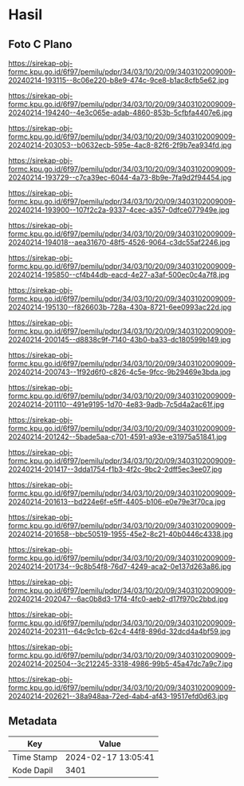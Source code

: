 # Hasil

## Foto C Plano

https://sirekap-obj-formc.kpu.go.id/6f97/pemilu/pdpr/34/03/10/20/09/3403102009009-20240214-193115--8c06e220-b8e9-474c-9ce8-b1ac8cfb5e62.jpg

https://sirekap-obj-formc.kpu.go.id/6f97/pemilu/pdpr/34/03/10/20/09/3403102009009-20240214-194240--4e3c065e-adab-4860-853b-5cfbfa4407e6.jpg

https://sirekap-obj-formc.kpu.go.id/6f97/pemilu/pdpr/34/03/10/20/09/3403102009009-20240214-203053--b0632ecb-595e-4ac8-82f6-2f9b7ea934fd.jpg

https://sirekap-obj-formc.kpu.go.id/6f97/pemilu/pdpr/34/03/10/20/09/3403102009009-20240214-193729--c7ca39ec-6044-4a73-8b9e-7fa9d2f94454.jpg

https://sirekap-obj-formc.kpu.go.id/6f97/pemilu/pdpr/34/03/10/20/09/3403102009009-20240214-193900--107f2c2a-9337-4cec-a357-0dfce077949e.jpg

https://sirekap-obj-formc.kpu.go.id/6f97/pemilu/pdpr/34/03/10/20/09/3403102009009-20240214-194018--aea31670-48f5-4526-9064-c3dc55af2246.jpg

https://sirekap-obj-formc.kpu.go.id/6f97/pemilu/pdpr/34/03/10/20/09/3403102009009-20240214-195850--cf4b44db-eacd-4e27-a3af-500ec0c4a7f8.jpg

https://sirekap-obj-formc.kpu.go.id/6f97/pemilu/pdpr/34/03/10/20/09/3403102009009-20240214-195130--f826603b-728a-430a-8721-6ee0993ac22d.jpg

https://sirekap-obj-formc.kpu.go.id/6f97/pemilu/pdpr/34/03/10/20/09/3403102009009-20240214-200145--d8838c9f-7140-43b0-ba33-dc180599b149.jpg

https://sirekap-obj-formc.kpu.go.id/6f97/pemilu/pdpr/34/03/10/20/09/3403102009009-20240214-200743--1f92d6f0-c826-4c5e-9fcc-9b29469e3bda.jpg

https://sirekap-obj-formc.kpu.go.id/6f97/pemilu/pdpr/34/03/10/20/09/3403102009009-20240214-201110--491e9195-1d70-4e83-9adb-7c5d4a2ac61f.jpg

https://sirekap-obj-formc.kpu.go.id/6f97/pemilu/pdpr/34/03/10/20/09/3403102009009-20240214-201242--5bade5aa-c701-4591-a93e-e31975a51841.jpg

https://sirekap-obj-formc.kpu.go.id/6f97/pemilu/pdpr/34/03/10/20/09/3403102009009-20240214-201417--3dda1754-f1b3-4f2c-9bc2-2dff5ec3ee07.jpg

https://sirekap-obj-formc.kpu.go.id/6f97/pemilu/pdpr/34/03/10/20/09/3403102009009-20240214-201613--bd224e6f-e5ff-4405-b106-e0e79e3f70ca.jpg

https://sirekap-obj-formc.kpu.go.id/6f97/pemilu/pdpr/34/03/10/20/09/3403102009009-20240214-201658--bbc50519-1955-45e2-8c21-40b0446c4338.jpg

https://sirekap-obj-formc.kpu.go.id/6f97/pemilu/pdpr/34/03/10/20/09/3403102009009-20240214-201734--9c8b54f8-76d7-4249-aca2-0e137d263a86.jpg

https://sirekap-obj-formc.kpu.go.id/6f97/pemilu/pdpr/34/03/10/20/09/3403102009009-20240214-202047--6ac0b8d3-17f4-4fc0-aeb2-d17f970c2bbd.jpg

https://sirekap-obj-formc.kpu.go.id/6f97/pemilu/pdpr/34/03/10/20/09/3403102009009-20240214-202311--64c9c1cb-62c4-44f8-896d-32dcd4a4bf59.jpg

https://sirekap-obj-formc.kpu.go.id/6f97/pemilu/pdpr/34/03/10/20/09/3403102009009-20240214-202504--3c212245-3318-4986-99b5-45a47dc7a9c7.jpg

https://sirekap-obj-formc.kpu.go.id/6f97/pemilu/pdpr/34/03/10/20/09/3403102009009-20240214-202621--38a948aa-72ed-4ab4-af43-19517efd0d63.jpg


## Metadata

| Key        | Value               |
| ---------- | ------------------- |
| Time Stamp | 2024-02-17 13:05:41 |
| Kode Dapil | 3401                |



